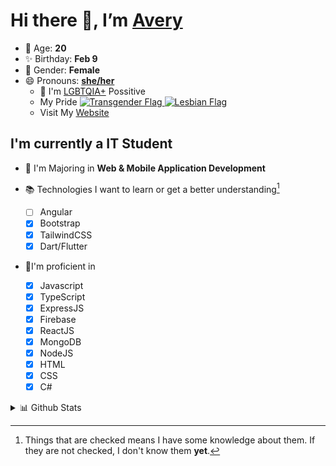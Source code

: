 # Hi there 👋, I’m [Avery][website]

- 🌸 Age: **20**
- ✨ Birthday: **Feb 9**
- 🎨 Gender: **Female**
- 😄 Pronouns: **[she/her][pronounspage]**
  - 🌈 I'm [LGBTQIA+][lgbt-foundation] Possitive
  - <div class="Flags">
      <span>My Pride</span>
      <a href="https://en.pronouns.page/dictionary/terminology#transgender">
        <img src="https://pronouns.page/flags/Transgender.png" alt="Transgender Flag" height="15px"/>
      </a>
      <a href="https://en.pronouns.page/dictionary/terminology#lesbian">
      <img src="https://pronouns.page/flags/Lesbian.png" alt="Lesbian Flag" height="15px"/>
      </a>
    </div>
  - Visit My [Website][website]

## I'm currently a IT Student

- 📌 I'm Majoring in **Web & Mobile Application Development**
- 📚 Technologies I want to learn or get a better understanding[^1]

  - [ ] Angular
  - [x] Bootstrap
  - [x] TailwindCSS
  - [x] Dart/Flutter

- 🎉I'm proficient in

  - [x] Javascript
  - [x] TypeScript
  - [x] ExpressJS
  - [x] Firebase
  - [x] ReactJS
  - [x] MongoDB
  - [x] NodeJS
  - [x] HTML
  - [x] CSS
  - [x] C#

<details>
  <summary>
    📊 Github Stats
  </summary>

<!--START_SECTION:waka-->
![Code Time](http://img.shields.io/badge/Code%20Time-601%20hrs%2010%20mins-blue)

![Profile Views](http://img.shields.io/badge/Profile%20Views-0-blue)

**🐱 My GitHub Data** 

> 📦 130.2 kB Used in GitHub's Storage 
 > 
> 🏆 41 Contributions in the Year 2023
 > 
> 💼 Opted to Hire
 > 
> 📜 23 Public Repositories 
 > 
> 🔑 28 Private Repositories 
 > 
**I'm a Night 🦉** 

```text
🌞 Morning                126 commits         ███░░░░░░░░░░░░░░░░░░░░░░   11.72 % 
🌆 Daytime                384 commits         █████████░░░░░░░░░░░░░░░░   35.72 % 
🌃 Evening                420 commits         ██████████░░░░░░░░░░░░░░░   39.07 % 
🌙 Night                  145 commits         ███░░░░░░░░░░░░░░░░░░░░░░   13.49 % 
```
📅 **I'm Most Productive on Monday** 

```text
Monday                   245 commits         ██████░░░░░░░░░░░░░░░░░░░   22.79 % 
Tuesday                  182 commits         ████░░░░░░░░░░░░░░░░░░░░░   16.93 % 
Wednesday                162 commits         ████░░░░░░░░░░░░░░░░░░░░░   15.07 % 
Thursday                 171 commits         ████░░░░░░░░░░░░░░░░░░░░░   15.91 % 
Friday                   137 commits         ███░░░░░░░░░░░░░░░░░░░░░░   12.74 % 
Saturday                 99 commits          ██░░░░░░░░░░░░░░░░░░░░░░░   09.21 % 
Sunday                   79 commits          ██░░░░░░░░░░░░░░░░░░░░░░░   07.35 % 
```


📊 **This Week I Spent My Time On** 

```text
🕑︎ Time Zone: America/Halifax

💬 Programming Languages: 
Java                     1 hr 39 mins        ██████████████░░░░░░░░░░░   57.77 % 
GitIgnore file           26 mins             ████░░░░░░░░░░░░░░░░░░░░░   15.28 % 
HTML                     15 mins             ██░░░░░░░░░░░░░░░░░░░░░░░   08.84 % 
Kotlin                   13 mins             ██░░░░░░░░░░░░░░░░░░░░░░░   08.05 % 
Groovy                   10 mins             █░░░░░░░░░░░░░░░░░░░░░░░░   05.95 % 

🔥 Editors: 
IntelliJ                 2 hrs 47 mins       ████████████████████████░   97.30 % 
Android Studio           4 mins              █░░░░░░░░░░░░░░░░░░░░░░░░   02.70 % 

🐱‍💻 Projects: 
java-ee-restaurant-projec1 hr 34 mins        ██████████████░░░░░░░░░░░   54.53 % 
Version 1.8.9            18 mins             ███░░░░░░░░░░░░░░░░░░░░░░   10.72 % 
mod                      11 mins             ██░░░░░░░░░░░░░░░░░░░░░░░   06.66 % 
Unknown Project          11 mins             ██░░░░░░░░░░░░░░░░░░░░░░░   06.58 % 
HelloWorld               9 mins              █░░░░░░░░░░░░░░░░░░░░░░░░   05.79 % 

💻 Operating System: 
Windows                  2 hrs 52 mins       █████████████████████████   100.00 % 
```

**I Mostly Code in JavaScript** 

```text
JavaScript               23 repos            ████████░░░░░░░░░░░░░░░░░   30.26 % 
Java                     12 repos            ████░░░░░░░░░░░░░░░░░░░░░   15.79 % 
Kotlin                   7 repos             ██░░░░░░░░░░░░░░░░░░░░░░░   09.21 % 
HTML                     5 repos             ██░░░░░░░░░░░░░░░░░░░░░░░   06.58 % 
Python                   1 repo              ░░░░░░░░░░░░░░░░░░░░░░░░░   01.32 % 
```



**Timeline**

![Lines of Code chart](https://raw.githubusercontent.com/Avery-Rose/Avery-Rose/main/assets/bar_graph.png)


 Last Updated on 20/03/2023 18:39:13 UTC
<!--END_SECTION:waka-->

</details>

[^1]:
    Things that are checked means I have some knowledge about them.
    If they are not checked, I don't know them **yet**.

[//]: <> (Links)

[wakatime-profile]: https://wakatime.com/@Averyyyyyyyy
[pronouns-definitions]: https://en.pronouns.page/she/her
[pronounspage]: https://pronouns.page/@cattgirlava
[lgbt-foundation]: https://lgbt.foundation/
[website]: https://avarose.dev/
[alexandres-badge-repo]: https://github.com/alexandresanlim/Badges4-README.md-Profile
